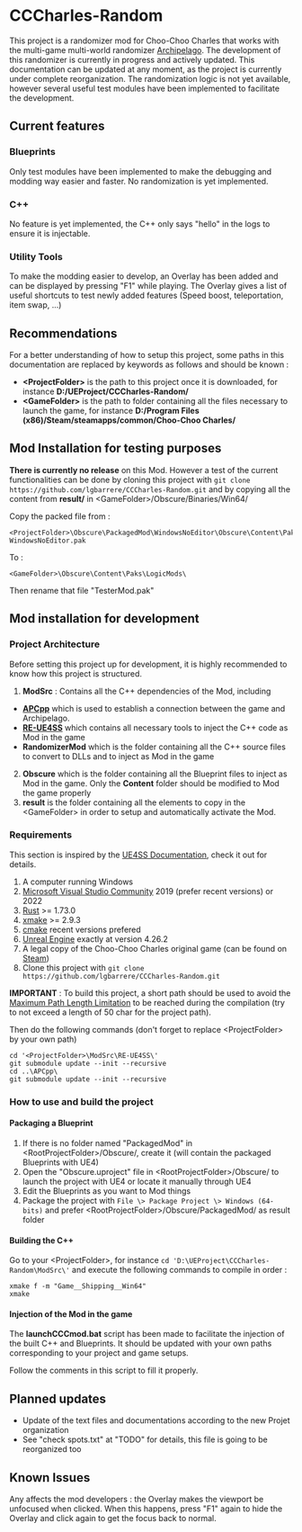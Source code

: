 # CCCharles-Random
This project is a randomizer mod for Choo-Choo Charles that works with the multi-game multi-world randomizer [Archipelago](https://archipelago.gg/).
The development of this randomizer is currently in progress and actively updated.
This documentation can be updated at any moment, as the project is currently under complete reorganization.
The randomization logic is not yet available, however several useful test modules have been implemented to facilitate the development.

## Current features
### Blueprints
Only test modules have been implemented to make the debugging and modding way easier and faster.
No randomization is yet implemented.

### C++
No feature is yet implemented, the C++ only says "hello" in the logs to ensure it is injectable.

### Utility Tools
To make the modding easier to develop, an Overlay has been added and can be displayed by pressing "F1" while playing.
The Overlay gives a list of useful shortcuts to test newly added features (Speed boost, teleportation, item swap, ...)

## Recommendations
For a better understanding of how to setup this project, some paths in this documentation are replaced by keywords as follows and should be known :
* **\<ProjectFolder\>** is the path to this project once it is downloaded, for instance **D:/UEProject/CCCharles-Random/**
* **\<GameFolder\>** is the path to folder containing all the files necessary to launch the game, for instance **D:/Program Files (x86)/Steam/steamapps/common/Choo-Choo Charles/**

## Mod Installation for testing purposes
**There is currently no release** on this Mod. However a test of the current functionalities can be done by cloning this project with ``git clone https://github.com/lgbarrere/CCCharles-Random.git`` and by copying all the content from **result/** in \<GameFolder\>/Obscure/Binaries/Win64/

Copy the packed file from :
```
<ProjectFolder>\Obscure\PackagedMod\WindowsNoEditor\Obscure\Content\Paks\pakchunk1-WindowsNoEditor.pak
```
To :
```
<GameFolder>\Obscure\Content\Paks\LogicMods\
```
Then rename that file "TesterMod.pak"

## Mod installation for development
### Project Architecture
Before setting this project up for development, it is highly recommended to know how this project is structured.
1. **ModSrc** : Contains all the C++ dependencies of the Mod, including
* [**APCpp**](https://github.com/N00byKing/APCpp) which is used to establish a connection between the game and Archipelago.
* [**RE-UE4SS**](https://github.com/UE4SS-RE/RE-UE4SS) which contains all necessary tools to inject the C++ code as Mod in the game
* **RandomizerMod** which is the folder containing all the C++ source files to convert to DLLs and to inject as Mod in the game
2. **Obscure** which is the folder containing all the Blueprint files to inject as Mod in the game. Only the **Content** folder should be modified to Mod the game properly
3. **result** is the folder containing all the elements to copy in the \<GameFolder\> in order to setup and automatically activate the Mod.

### Requirements
This section is inspired by the [UE4SS Documentation](https://docs.ue4ss.com/dev/index.html), check it out for details.
1. A computer running Windows
2. [Microsoft Visual Studio Community](https://visualstudio.microsoft.com/fr/vs/community/) 2019 (prefer recent versions) or 2022
3. [Rust](https://www.rust-lang.org/tools/install) >= 1.73.0
4. [xmake](https://xmake.io/#/) >= 2.9.3
5. [cmake](https://cmake.org/download/) recent versions prefered
6. [Unreal Engine](https://www.unrealengine.com/en-US/download) exactly at version 4.26.2
7. A legal copy of the Choo-Choo Charles original game (can be found on [Steam](https://store.steampowered.com/))
8. Clone this project with ``git clone https://github.com/lgbarrere/CCCharles-Random.git``

**IMPORTANT** : To build this project, a short path should be used to avoid the [Maximum Path Length Limitation](https://learn.microsoft.com/en-us/windows/win32/fileio/maximum-file-path-limitation?tabs=registry) to be reached during the compilation (try to not exceed a length of 50 char for the project path).

Then do the following commands (don't forget to replace \<ProjectFolder\> by your own path)
```
cd '<ProjectFolder>\ModSrc\RE-UE4SS\'
git submodule update --init --recursive
cd ..\APCpp\
git submodule update --init --recursive
```

### How to use and build the project
#### Packaging a Blueprint
1. If there is no folder named "PackagedMod" in \<RootProjectFolder\>/Obscure/, create it (will contain the packaged Blueprints with UE4)
2. Open the "Obscure.uproject" file in \<RootProjectFolder\>/Obscure/ to launch the project with UE4 or locate it manually through UE4
3. Edit the Blueprints as you want to Mod things
4. Package the project with `File \> Package Project \> Windows (64-bits)` and prefer \<RootProjectFolder\>/Obscure/PackagedMod/ as result folder
#### Building the C++
Go to your \<ProjectFolder\>, for instance ``cd 'D:\UEProject\CCCharles-Random\ModSrc\'`` and execute the following commands to compile in order :
```
xmake f -m "Game__Shipping__Win64"
xmake
```

#### Injection of the Mod in the game
The **launchCCCmod.bat** script has been made to facilitate the injection of the built C++ and Blueprints. It should be updated with your own paths corresponding to your project and game setups.

Follow the comments in this script to fill it properly.

## Planned updates
* Update of the text files and documentations according to the new Projet organization
* See "check spots.txt" at "TODO" for details, this file is going to be reorganized too

## Known Issues
Any affects the mod developers : the Overlay makes the viewport be unfocused when clicked. When this happens, press "F1" again to hide the Overlay and click again to get the focus back to normal.
